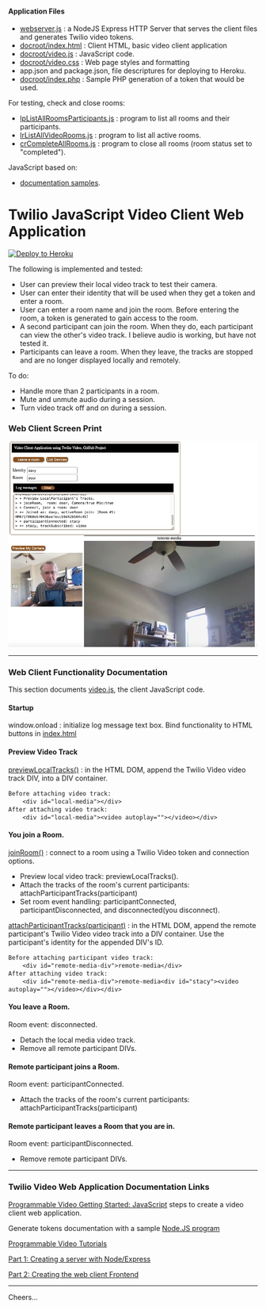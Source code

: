 #### Application Files

+ [webserver.js](webserver.js) : a NodeJS Express HTTP Server that serves the client files 
and generates Twilio video tokens.
+ [docroot/index.html](docroot/index.html) : Client HTML, basic video client application
+ [docroot/video.js](docroot/video.js) : JavaScript code.
+ [docroot/video.css](docroot/video.css) : Web page styles and formatting
+ app.json and package.json, file descriptures for deploying to Heroku.
+ [docroot/index.php](docroot/index.php) : Sample PHP generation of a token that would be used.

For testing, check and close rooms:
+ [lpListAllRoomsParticipants.js](lpListAllRoomsParticipants.js) : program to list all rooms and their participants.
+ [lrListAllVideoRooms.js](crCompleteAllRooms.js) : program to list all active rooms.
+ [crCompleteAllRooms.js](crCompleteAllRooms.js) : program to close all rooms (room status set to "completed").

JavaScript based on:
+ [documentation samples](https://www.twilio.com/docs/video/javascript-getting-started).

# Twilio JavaScript Video Client Web Application 

[![Deploy to Heroku](https://www.herokucdn.com/deploy/button.svg)](https://heroku.com/deploy?template=https://github.com/tigerfarm/tfpvideo)

The following is implemented and tested:
+ User can preview their local video track to test their camera.
+ User can enter their identity that will be used when they get a token and enter a room.
+ User can enter a room name and join the room. Before entering the room, a token is generated to gain access to the room.
+ A second participant can join the room. When they do, each participant can view the other's video track.
I believe audio is working, but have not tested it.
+ Participants can leave a room. When they leave, the tracks are stopped and are no longer displayed locally and remotely.

To do:
+ Handle more than 2 participants in a room.
+ Mute and unmute audio during a session.
+ Turn video track off and on during a session.

### Web Client Screen Print

<img src="tfpvideo.jpg" width="600"/>

--------------------------------------------------------------------------------
### Web Client Functionality Documentation

This section documents [video.js](docroot/video.js), the client JavaScript code.

#### Startup
window.onload : initialize log message text box. Bind functionality to HTML buttons in [index.html](docroot/index.html)

#### Preview Video Track
[previewLocalTracks()](https://www.twilio.com/docs/video/javascript-getting-started#display-a-camera-preview)
: in the HTML DOM, append the Twilio Video video track DIV, into a DIV container.
````
Before attaching video track:
    <div id="local-media"></div>
After attaching video track:
    <div id="local-media"><video autoplay=""></video></div>
````

#### You join a Room.

[joinRoom()](https://www.twilio.com/docs/video/javascript-getting-started#connect-to-a-room)
: connect to a room using a Twilio Video token and connection options.
+ Preview local video track: previewLocalTracks().
+ Attach the tracks of the room's current participants: attachParticipantTracks(participant)
+ Set room event handling: participantConnected, participantDisconnected, and disconnected(you disconnect).

[attachParticipantTracks(participant)](https://www.twilio.com/docs/video/javascript-getting-started#display-a-remote-participants-video)
: in the HTML DOM, append the remote participant's Twilio Video video track into a DIV container.
Use the participant's identity for the appended DIV's ID.
````
Before attaching participant video track:
    <div id="remote-media-div">remote-media</div>
After attaching video track:
    <div id="remote-media-div">remote-media<div id="stacy"><video autoplay=""></video></div></div>
````

#### You leave a Room.

Room event: disconnected.
+ Detach the local media video track.
+ Remove all remote participant DIVs.

#### Remote participant joins a Room.

Room event: participantConnected.
+ Attach the tracks of the room's current participants: attachParticipantTracks(participant)

#### Remote participant leaves a Room that you are in.

Room event: participantDisconnected.
+ Remove remote participant DIVs.

--------------------------------------------------------------------------------
### Twilio Video Web Application Documentation Links

[Programmable Video Getting Started: JavaScript](https://www.twilio.com/docs/video/javascript-getting-started)
steps to create a video client web application.

Generate tokens documentation with a sample
[Node.JS program](https://www.twilio.com/docs/iam/access-tokens?code-sample=code-create-an-access-token-for-video&code-language=Node.js&code-sdk-version=3.x)

[Programmable Video Tutorials](https://www.twilio.com/docs/video/tutorials)

[Part 1: Creating a server with Node/Express](https://www.twilio.com/docs/video/tutorials/get-started-with-twilio-video-node-express-server)

[Part 2: Creating the web client Frontend](https://www.twilio.com/docs/video/tutorials/get-started-with-twilio-video-node-express-frontend)

--------------------------------------------------------------------------------

Cheers...
